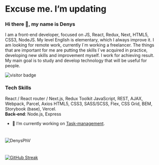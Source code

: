 <!-- @format -->

# Excuse me. I’m updating

### Hi there 👋, my name is Denys

<p>
I am a front-end developer, focused on JS, React, Redux, Next, HTML5, CSS3, NodeJS. My level English is elementary, which I always improve it. I am looking for remote work, currently I`m working a freelancer. The things that are important for me are putting the skills I`ve acquired in practice, developing new skills and improvement myself.
I work for achieving result. My main goal is to study and develop technology that will be useful for people.
</p>

![visitor badge](https://visitor-badge.glitch.me/badge?page_id=DenysPhV.visitor-badge&left_text=My%20Page%20Visitors)

### Tech Skills

React / React router / Next.js, Redux Toolkit
JavaScript, REST, AJAX, Webpack, Parcel, Axios
HTML5, CSS3, SASS/SCSS, Flex, CSS Grid, BEM, Storybook (base), Vercel.
<br/>
**Back-end**: Node.js, Express

- 🔭 I’m currently working on [Task-management](https://github.com/DenysPhV/Task-management).

#

<img src="https://github-readme-stats.vercel.app/api?username=DenysPhV&show_icons=true&theme=vue" alt="DenysPhV" />

#

[![GitHub Streak](http://github-readme-streak-stats.herokuapp.com?user=DenysPhV&theme=vue&date_format=j%20M%5B%20Y%5D)](https://git.io/streak-stats)
